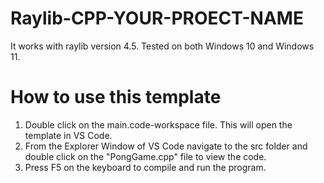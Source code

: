 # Raylib-CPP-YOUR-PROECT-NAME
It works with raylib version 4.5. Tested on both Windows 10 and Windows 11.

# How to use this template
1. Double click on the main.code-workspace file. This will open the template in VS Code.
2. From the Explorer Window of VS Code navigate to the src folder and double click on the "PongGame.cpp" file to view the code.
3. Press F5 on the keyboard to compile and run the program.
